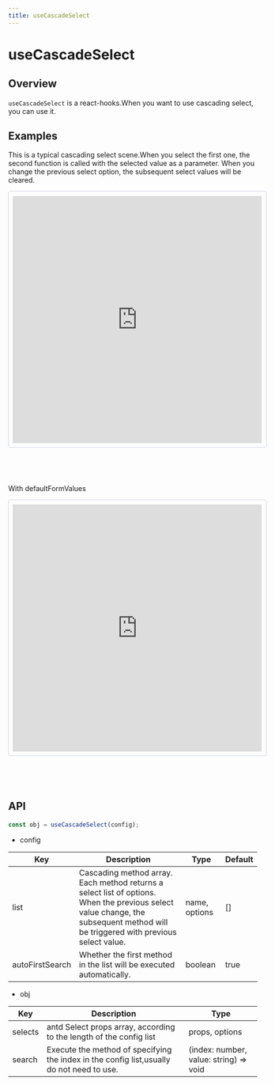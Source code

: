 ```yaml
---
title: useCascadeSelect
---
```


# useCascadeSelect


## Overview

`useCascadeSelect` is a react-hooks.When you want to use cascading select, you can use it.


## Examples

This is a typical cascading select scene.When you select the first one, the second function is called with the selected value as a parameter. When you change the previous select option, the subsequent select values ​​will be cleared.

<iframe src="https://codesandbox.io/embed/usecascadeselectexample1-g5hbp?fontsize=14" title="sunflower" allow="geolocation; microphone; camera; midi; vr; accelerometer; gyroscope; payment; ambient-light-sensor; encrypted-media; usb" style="width:100%; height:500px; margin-bottom: 60px; border: 1px solid rgb(206, 212, 222); padding: 0.6em; border-radius: 4px; overflow: hidden;" sandbox="allow-modals allow-forms allow-popups allow-scripts allow-same-origin"></iframe>

With defaultFormValues

<iframe src="https://codesandbox.io/embed/usecascadeselectexample2-2rm67?fontsize=14" title="sunflower" allow="geolocation; microphone; camera; midi; vr; accelerometer; gyroscope; payment; ambient-light-sensor; encrypted-media; usb" style="width:100%; height:500px; margin-bottom: 60px; border: 1px solid rgb(206, 212, 222); padding: 0.6em; border-radius: 4px; overflow: hidden;" sandbox="allow-modals allow-forms allow-popups allow-scripts allow-same-origin"></iframe>


## API

```jsx
const obj = useCascadeSelect(config);
```

- config

<table>
  <thead>
    <tr>
      <th>Key</th>
      <th>Description</th>
      <th>Type</th>
      <th>Default</th>
    </tr>
  </thead>
  <tbody>
    <tr>
      <td>list</td>
      <td>Cascading method array. Each method returns a select list of options. When the previous select value change, the subsequent method will be triggered with previous select value.</td>
      <td>name, options</td>
      <td>[]</td>
    </tr>
    <tr>
      <td>autoFirstSearch</td>
      <td>Whether the first method in the list will be executed automatically.</td>
      <td>boolean</td>
      <td>true</td>
    </tr>
  </tbody>
</table>


- obj

<table>
  <thead>
    <tr>
      <th>Key</th>
      <th>Description</th>
      <th>Type</th>
    </tr>
  </thead>
  <tbody>
    <tr>
      <td>selects</td>
      <td>antd Select props array, according to the length of the config list</td>
      <td>props, options</td>
    </tr>
    <tr>
      <td>search</td>
      <td>Execute the method of specifying the index in the config list,usually do not need to use.</td>
      <td>(index: number, value: string) => void</td>
    </tr>
  </tbody>
</table>
